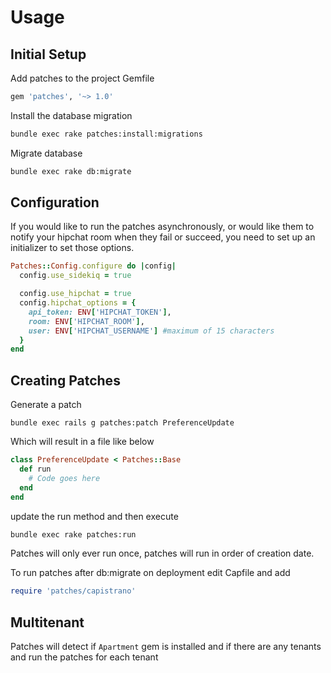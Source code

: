 # Usage

## Initial Setup

Add patches to the project Gemfile

```ruby
gem 'patches', '~> 1.0'
```

Install the database migration

```bash
bundle exec rake patches:install:migrations
```

Migrate database

```bash
bundle exec rake db:migrate
```

## Configuration

If you would like to run the patches asynchronously, or would like them to notify your hipchat room when they fail or succeed, you need to set up an initializer to set those options.

```Ruby
Patches::Config.configure do |config|
  config.use_sidekiq = true

  config.use_hipchat = true
  config.hipchat_options = {
    api_token: ENV['HIPCHAT_TOKEN'],
    room: ENV['HIPCHAT_ROOM'],
    user: ENV['HIPCHAT_USERNAME'] #maximum of 15 characters
  }
end
```

## Creating Patches

Generate a patch

```
bundle exec rails g patches:patch PreferenceUpdate
```

Which will result in a file like below

```ruby
class PreferenceUpdate < Patches::Base
  def run
    # Code goes here
  end
end
```

update the run method and then execute


```bash
bundle exec rake patches:run
```

Patches will only ever run once, patches will run in order of creation date.

To run patches after db:migrate on deployment edit Capfile and add

```ruby
require 'patches/capistrano'
```

## Multitenant

Patches will detect if `Apartment` gem is installed and if there are any tenants and run the patches for each tenant
